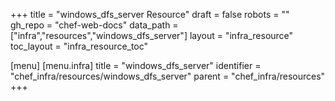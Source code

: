 +++
title = "windows_dfs_server Resource"
draft = false
robots = ""
gh_repo = "chef-web-docs"
data_path = ["infra","resources","windows_dfs_server"]
layout = "infra_resource"
toc_layout = "infra_resource_toc"

[menu]
  [menu.infra]
    title = "windows_dfs_server"
    identifier = "chef_infra/resources/windows_dfs_server"
    parent = "chef_infra/resources"
+++

<!-- The contents of this page are automatically generated from the windows_dfs_server.yaml file in the data/infra/resources directory. -->
<!-- To suggest a change, edit the https://github.com/chef/chef/blob/main/lib/chef/resource/windows_dfs_server.rb file and submit a pull request to the https://github.com/chef/chef repository. -->
<!-- markdownlint-disable-file -->
